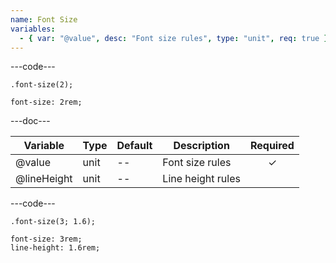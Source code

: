 ```yaml
---
name: Font Size
variables:
  - { var: "@value", desc: "Font size rules", type: "unit", req: true }
---
```


---code---

```less
.font-size(2);
```

```less
font-size: 2rem;
```

---doc---

| Variable    | Type | Default | Description       | Required |
| ----------- | ---- | ------- | ----------------- | :------: |
| @value      | unit | --      | Font size rules   | ✓        |
| @lineHeight | unit | --      | Line height rules |          |

---code---

```less
.font-size(3; 1.6);
```

```less
font-size: 3rem;
line-height: 1.6rem;
```